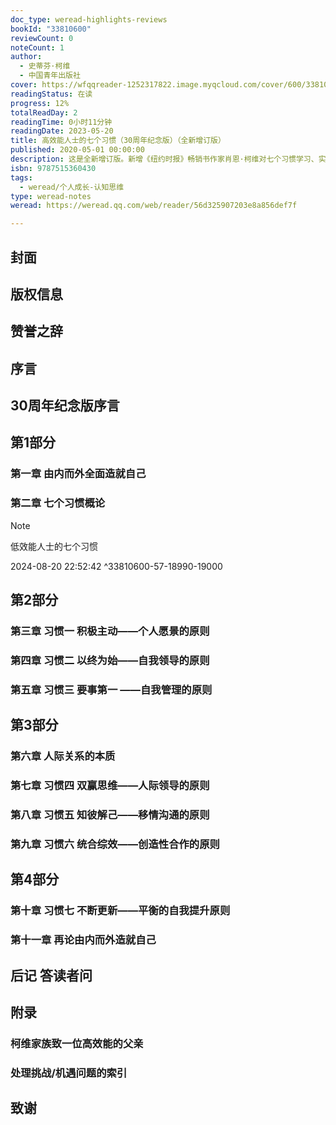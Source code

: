 ```yaml
---
doc_type: weread-highlights-reviews
bookId: "33810600"
reviewCount: 0
noteCount: 1
author:
  - 史蒂芬·柯维
  - 中国青年出版社
cover: https://wfqqreader-1252317822.image.myqcloud.com/cover/600/33810600/t7_33810600.jpg
readingStatus: 在读
progress: 12%
totalReadDay: 2
readingTime: 0小时11分钟
readingDate: 2023-05-20
title: 高效能人士的七个习惯（30周年纪念版）（全新增订版）
published: 2020-05-01 00:00:00
description: 这是全新增订版。新增《纽约时报》畅销书作家肖恩·柯维对七个习惯学习、实践以及理解的全新观点，并作了内容修订。吉姆·柯林斯作序推荐。这是一本能改变亿万人命运的奇书，影响力仅次于《圣经》。畅销30多年，销量超过4000万册。18位中国企业家和全球64位政企界人士重读本书再次真诚推荐。被誉为中国商界经典、著名的培训教材，世界500强企业装备培训课程。柯维“七个习惯”思想为我们揭示了一套让企业和个人永远立于不败之地的致胜法则，给中国快速成长的企业和领导者带来了新的启发和人生新感悟。全新升级的【PEQ效能测试2.0】为你全面评估效能现状，并提供行之有效的行动方案。
isbn: 9787515360430
tags:
  - weread/个人成长-认知思维
type: weread-notes
weread: https://weread.qq.com/web/reader/56d325907203e8a856def7f

---
```



## 封面

## 版权信息

## 赞誉之辞

## 序言

## 30周年纪念版序言

## 第1部分

### 第一章 由内而外全面造就自己

### 第二章 七个习惯概论

> [!NOTE] 
> 低效能人士的七个习惯
> 
> 2024-08-20 22:52:42 ^33810600-57-18990-19000

## 第2部分

### 第三章 习惯一 积极主动——个人愿景的原则

### 第四章 习惯二 以终为始——自我领导的原则

### 第五章 习惯三 要事第一 ——自我管理的原则

## 第3部分

### 第六章 人际关系的本质

### 第七章 习惯四 双赢思维——人际领导的原则

### 第八章 习惯五 知彼解己——移情沟通的原则

### 第九章 习惯六 统合综效——创造性合作的原则

## 第4部分

### 第十章 习惯七 不断更新——平衡的自我提升原则

### 第十一章 再论由内而外造就自己

## 后记 答读者问

## 附录

### 柯维家族致一位高效能的父亲

### 处理挑战/机遇问题的索引

## 致谢

